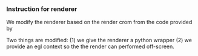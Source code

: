 ### Instruction for renderer
We modify the renderer based on the render crom from the code provided by 

Two things are modified: (1) we give the renderer a python wrapper
 (2) we provide an egl context so the the render can performed off-screen.


